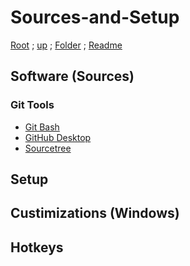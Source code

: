 # Sources-and-Setup

[Root](https://github.com/Some-Developer-Somewhere/Coding-Somewhere) ;
[up](../README.md) ;
[Folder](./) ;
[Readme](./README.md)

## Software (Sources)

### Git Tools

- [Git Bash](...)
- [GitHub Desktop](https://desktop.github.com/)
- [Sourcetree](...)

## Setup

<!-- install [vsCode, py, etc]?? -->

<!-- ### Git -->
<!-- ### Python -->
<!-- ### VS Code -->

## Custimizations (Windows)

## Hotkeys
